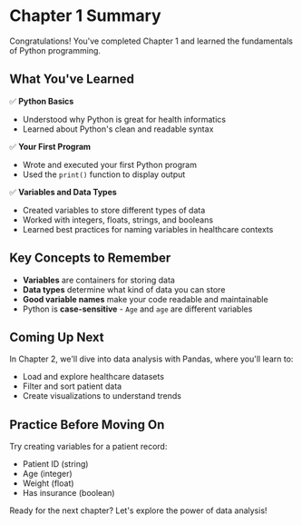 # Chapter 1 Summary

Congratulations! You've completed Chapter 1 and learned the fundamentals of Python programming.

## What You've Learned

✅ **Python Basics**
- Understood why Python is great for health informatics
- Learned about Python's clean and readable syntax

✅ **Your First Program**
- Wrote and executed your first Python program
- Used the `print()` function to display output

✅ **Variables and Data Types**
- Created variables to store different types of data
- Worked with integers, floats, strings, and booleans
- Learned best practices for naming variables in healthcare contexts

## Key Concepts to Remember

- **Variables** are containers for storing data
- **Data types** determine what kind of data you can store
- **Good variable names** make your code readable and maintainable
- Python is **case-sensitive** - `Age` and `age` are different variables

## Coming Up Next

In Chapter 2, we'll dive into data analysis with Pandas, where you'll learn to:
- Load and explore healthcare datasets
- Filter and sort patient data
- Create visualizations to understand trends

## Practice Before Moving On

Try creating variables for a patient record:
- Patient ID (string)
- Age (integer) 
- Weight (float)
- Has insurance (boolean)

Ready for the next chapter? Let's explore the power of data analysis!